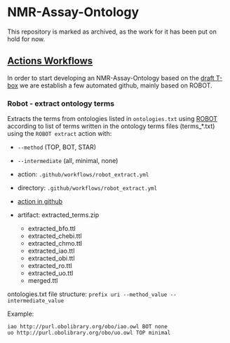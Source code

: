 # NMR-Assay-Ontology

This repository is marked as archived, as the work for it has been put on hold for now.

## [Actions Workflows](https://github.com/NFDI4Chem/NMR-Assay-Ontology/actions)
In order to start developing an NMR-Assay-Ontology based on the [draft T-box](https://app.diagrams.net/#G1QopwpmihR1fCKU0Szhjv2T94zCD0lOGR) we are establish a few automated github, mainly based on ROBOT.


### Robot - extract ontology terms

Extracts the terms from ontologies listed in `ontologies.txt` using [ROBOT](http://robot.obolibrary.org/) 
according to list of terms written in the ontology terms files (terms_*.txt)
using the `ROBOT extract` action with:
* `--method` (TOP, BOT, STAR) 
* `--intermediate` (all, minimal, none)

* action: `.github/workflows/robot_extract.yml`
* directory: `.github/workflows/robot_extract.yml`
* [action in github](https://github.com/NFDI4Chem/NMR-Assay-Ontology/actions/workflows/robot_extract.yml)
* artifact: extracted_terms.zip
    * extracted_bfo.ttl       
    * extracted_chebi.ttl      
    * extracted_chmo.ttl      
    * extracted_iao.ttl       
    * extracted_obi.ttl       
    * extracted_ro.ttl        
    * extracted_uo.ttl        
    * merged.ttl     

ontologies.txt file structure: `prefix uri --method_value --intermediate_value`

Example:
```
iao http://purl.obolibrary.org/obo/iao.owl BOT none
uo http://purl.obolibrary.org/obo/uo.owl TOP minimal
```

